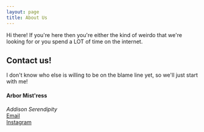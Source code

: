 ```yaml
---
layout: page
title: About Us
---
```

[](index.html)

<p class="message">
  Hi there! If you're here then you're either the kind of weirdo that we're looking for or you spend a LOT of time on the internet. 
</p>

## Contact us!

I don't know who else is willing to be on the blame line yet, so we'll just start with me!


#### Arbor Mist'ress  
*Addison Serendipity*  
[Email](mailto:addison.serendipity@gmail.com)  
[Instagram](https://www.instagram.com/limo__mouse/)

